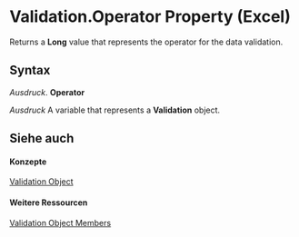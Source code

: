 
# Validation.Operator Property (Excel)

Returns a  **Long** value that represents the operator for the data validation.


## Syntax

 _Ausdruck_. **Operator**

 _Ausdruck_ A variable that represents a **Validation** object.


## Siehe auch


#### Konzepte


[Validation Object](59d29d1e-92d3-373e-04d0-0d7fe97e1878.md)
#### Weitere Ressourcen


[Validation Object Members](http://msdn.microsoft.com/library/2f215790-17f9-5bc7-683c-0ec7a610f1dc%28Office.15%29.aspx)